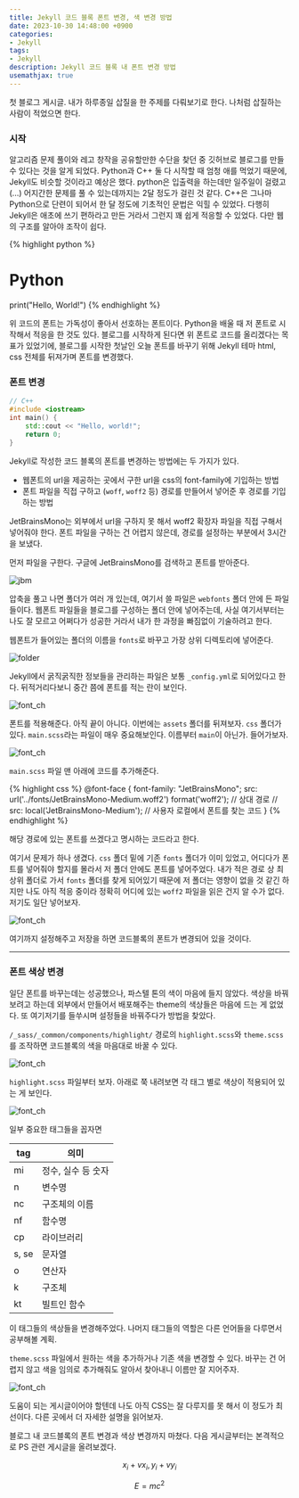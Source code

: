 ```yaml
---
title: Jekyll 코드 블록 폰트 변경, 색 변경 방법
date: 2023-10-30 14:48:00 +0900
categories:
- Jekyll
tags:
- Jekyll
description: Jekyll 코드 블록 내 폰트 변경 방법
usemathjax: true
---
```


첫 블로그 게시글. 내가 하루종일 삽질을 한 주제를 다뤄보기로 한다.
나처럼 삽질하는 사람이 적었으면 한다.
<!-- more -->

### 시작

알고리즘 문제 풀이와 레고 창작을 공유할만한 수단을 찾던 중 깃허브로 블로그를 만들 수 있다는 것을 알게 되었다. Python과 C++ 둘 다 시작할 때 엄청 애를 먹었기 때문에, Jekyll도 비슷할 것이라고 예상은 했다. python은 입출력을 하는데만 일주일이 걸렸고(...) 어지간한 문제를 풀 수 있는데까지는 2달 정도가 걸린 것 같다. C++은 그나마 Python으로 단련이 되어서 한 달 정도에 기초적인 문법은 익힐 수 있었다. 다행히 Jekyll은 애초에 쓰기 편하라고 만든 거라서 그런지 꽤 쉽게 적응할 수 있었다. 다만 웹의 구조를 알아야 조작이 쉽다.




{% highlight python %}
# Python
print("Hello, World!")
{% endhighlight %}

위 코드의 폰트는 가독성이 좋아서 선호하는 폰트이다. Python을 배울 때 저 폰트로 시작해서 적응을 한 것도 있다.
블로그를 시작하게 된다면 위 폰트로 코드를 올리겠다는 목표가 있었기에, 블로그를 시작한 첫날인 오늘 폰트를 바꾸기 위해 Jekyll 테마 html, css 전체를 뒤져가며 폰트를 변경했다.

### 폰트 변경

```cpp
// C++
#include <iostream>
int main() {
    std::cout << "Hello, world!";
    return 0;
}
```
Jekyll로 작성한 코드 블록의 폰트를 변경하는 방법에는 두 가지가 있다.

- 웹폰트의 url을 제공하는 곳에서 구한 url을 css의 font-family에 기입하는 방법
- 폰트 파일을 직접 구하고 (`woff`, `woff2` 등) 경로를 만들어서 넣어준 후 경로를 기입하는 방법

JetBrainsMono는 외부에서 url을 구하지 못 해서 woff2 확장자 파일을 직접 구해서 넣어줘야 한다. 폰트 파일을 구하는 건 어렵지 않은데, 경로를 설정하는 부분에서 3시간을 보냈다.

먼저 파일을 구한다. 구글에 JetBrainsMono를 검색하고 폰트를 받아준다.

![jbm](/assets/images/2023-10-30-f/jbm.png)

압축을 풀고 나면 폴더가 여러 개 있는데, 여기서 쓸 파일은 `webfonts` 폴더 안에 든 파일들이다.
웹폰트 파일들을 블로그를 구성하는 폴더 안에 넣어주는데, 사실 여기서부터는 나도 잘 모르고 어쩌다가 성공한 거라서 내가 한 과정을 빠짐없이 기술하려고 한다.

웹폰트가 들어있는 폴더의 이름을 `fonts`로 바꾸고 가장 상위 디렉토리에 넣어준다.

![folder](/assets/images/2023-10-30-f/dirmk_.png)

Jekyll에서 굵직굵직한 정보들을 관리하는 파일은 보통 `_config.yml`로 되어있다고 한다. 뒤적거리다보니 중간 쯤에 폰트를 적는 란이 보인다. 

![font_ch](/assets/images/2023-10-30-f/font_ch.png)

폰트를 적용해준다.
아직 끝이 아니다. 이번에는 `assets` 폴더를 뒤져보자. `css` 폴더가 있다. `main.scss`라는 파일이 매우 중요해보인다. 이름부터 `main`이 아닌가. 들어가보자.

![font_ch](/assets/images/2023-10-30-f/mainmn.png)

`main.scss` 파일 맨 아래에 코드를 추가해준다.

{% highlight css %}
@font-face {
  font-family: "JetBrainsMono";
  src: url('../fonts/JetBrainsMono-Medium.woff2') format('woff2');  // 상대 경로
  // src: local('JetBrainsMono-Medium');  // 사용자 로컬에서 폰트를 찾는 코드
}
{% endhighlight %}

해당 경로에 있는 폰트를 쓰겠다고 명시하는 코드라고 한다.

여기서 문제가 하나 생겼다. `css` 폴더 밑에 기존 `fonts` 폴더가 이미 있었고, 어디다가 폰트를 넣어줘야 할지를 몰라서 저 폴더 안에도 폰트를 넣어주었다. 내가 적은 경로 상 최상위 폴더로 가서 `fonts` 폴더를 찾게 되어있기 때문에 저 폴더는 영향이 없을 것 같긴 하지만 나도 아직 적응 중이라 정확히 어디에 있는 `woff2` 파일을 읽은 건지 알 수가 없다. 저기도 일단 넣어보자.

![font_ch](/assets/images/2023-10-30-f/idontknow.png)

여기까지 설정해주고 저장을 하면 코드블록의 폰트가 변경되어 있을 것이다.

-----

### 폰트 색상 변경

일단 폰트를 바꾸는데는 성공했으나, 파스텔 톤의 색이 마음에 들지 않았다. 색상을 바꿔보려고 하는데 외부에서 만들어서 배포해주는 theme의 색상들은 마음에 드는 게 없었다. 또 여기저기를 들쑤시며 설정들을 바꿔주다가 방법을 찾았다.

`/_sass/_common/components/highlight/` 경로의 `highlight.scss`와 `theme.scss`를 조작하면 코드블록의 색을 마음대로 바꿀 수 있다.

![font_ch](/assets/images/2023-10-30-f/coloring1.png)

`highlight.scss` 파일부터 보자. 아래로 쭉 내려보면 각 태그 별로 색상이 적용되어 있는 게 보인다.

![font_ch](/assets/images/2023-10-30-f/coloring2.png)

일부 중요한 태그들을 꼽자면

| tag | 의미 |
| --- | --- |
| mi | 정수, 실수 등 숫자 |
| n | 변수명 |
| nc | 구조체의 이름 |
| nf | 함수명 |
| cp | 라이브러리 |
| s, se | 문자열 |
| o | 연산자 |
| k | 구조체 |
| kt | 빌트인 함수 |

이 태그들의 색상들을 변경해주었다.
나머지 태그들의 역할은 다른 언어들을 다루면서 공부해볼 계획.

`theme.scss` 파일에서 원하는 색을 추가하거나 기존 색을 변경할 수 있다. 바꾸는 건 어렵지 않고 색을 임의로 추가해줘도 알아서 찾아내니 이름만 잘 지어주자.

![font_ch](/assets/images/2023-10-30-f/coloring3.png)

도움이 되는 게시글이어야 할텐데 나도 아직 CSS는 잘 다루지를 못 해서 이 정도가 최선이다. 다른 곳에서 더 자세한 설명을 읽어보자.

블로그 내 코드블록의 폰트 변경과 색상 변경까지 마쳤다. 다음 게시글부터는 본격적으로 PS 관련 게시글을 올려보겠다.


$$x_i + vx_i, y_i + vy_i$$

$$E=mc^2$$